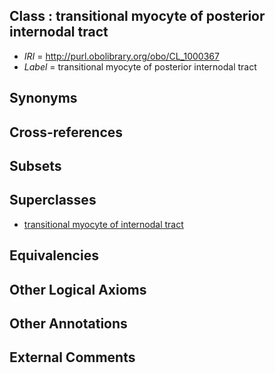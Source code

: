 
## Class : transitional myocyte of posterior internodal tract

 * *IRI* = http://purl.obolibrary.org/obo/CL_1000367
 * *Label* = transitional myocyte of posterior internodal tract

## Synonyms


## Cross-references


## Subsets


## Superclasses

 * [transitional myocyte of internodal tract](../../CL/80/CL_1000480.md)

## Equivalencies


## Other Logical Axioms


## Other Annotations


## External Comments

